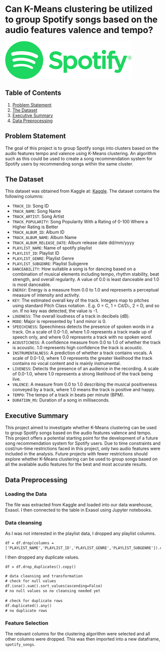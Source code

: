 # Can K-Means clustering be utilized to group Spotify songs based on the audio features valence and tempo?
![image](images/images/Spotify_Logo.png)
## Table of Contents
1. [Problem Statement](https://github.com/lcar-dsport/clustering_spotify_songs/blob/main/README.md#problem-statement)
2. [The Dataset](https://github.com/lcar-dsport/clustering_spotify_songs/blob/main/README.md#the-dataset)
3. [Executive Summary](https://github.com/lcar-dsport/clustering_spotify_songs/blob/main/README.md#executive-summary)
4. [Data Preprocessing](https://github.com/lcar-dsport/clustering_spotify_songs/blob/main/README.md#data-preprocessing)

## Problem Statement
The goal of this project is to group Spotify songs into clusters based on the audio features tempo and valence using K-Means clustering. An algorithm such as this could be used to create a song recommendation system for Spotify users by recommending songs within the same cluster. 

## The Dataset
This dataset was obtained from Kaggle at: [Kaggle](https://www.kaggle.com/datasets/joebeachcapital/30000-spotify-songs/data). 
The dataset contains the following columns:
- `TRACK_ID`: Song ID
- `TRACK_NAME`: Song Name
- `TRACK_ARTIST`: Song Artist
- `TRACK_POPULARITY`: Song Popularity With a Rating of 0-100 Where a Higher Rating is Better
- `TRACK_ALBUM_ID`: Album ID
- `TRACK_ALBUM_NAME`: Album Name
- `TRACK_ALBUM_RELEASE_DATE`: Album release date dd/mm/yyyy
- `PLAYLIST_NAME`: Name of spotify playlist
- `PLAYLIST_ID`: Playlist ID
- `PLAYLIST_GENRE`: Playlist Genre
- `PLAYLIST_SUBGENRE`: Playlist Subgenre
- `DANCEABILITY`: How suitable a song is for dancing based on a combination of musical elements including tempo, rhythm stability, beat strength, and overall regularity. A value of 0.0 is least danceable and 1.0 is most danceable.
- `ENERGY`: Energy is a measure from 0.0 to 1.0 and represents a perceptual measure of intensity and activity.
- `KEY`: The estimated overall key of the track. Integers map to pitches using standard Pitch Class notation . E.g. 0 = C, 1 = C♯/D♭, 2 = D, and so on. If no key was detected, the value is -1.
- `LOUDNESS`: The overall loudness of a track in decibels (dB).
- `MODE`: Major is represented by 1 and minor is 0.
- `SPEECHINESS`: Speechiness detects the presence of spoken words in a track. On a scale of 0.0-1.0, where 1.0 represents a track made up of speech only, and where 0.0 represents a track with no spoken word.
- `ACOUSTICNESS`: A confidence measure from 0.0 to 1.0 of whether the track is acoustic. 1.0 represents high confidence the track is acoustic.
- `INSTRUMENTALNESS`: A prediction of whether a track contains vocals. A scale of 0.0-1.0, where 1.0 represents the greater likelihood the track contains no vocal content and is mainly instrumental.
- `LIVENESS`: Detects the presence of an audience in the recording. A scale of 0.0-1.0, where 1.0 represents a strong likelihood of the track being live.
- `VALENCE`: A measure from 0.0 to 1.0 describing the musical positiveness conveyed by a track, where 1.0 means the track is positive and happy.
- `TEMPO`: The tempo of a track in beats per minute (BPM).
- `DURATION_MS`: Duration of a song in milliseconds.


## Executive Summary
This project aimed to investigate whether K-Means clustering can be used to group Spotify songs based on the audio features valence and tempo. This project offers a potential starting point for the development of a future song recommendation system for Spotify users. Due to time constraints and cost/run-time restrictions faced in this project, only two audio features were included in the analysis. Future projects with fewer restrictions should explore whether K-Means clustering can be used to group songs based on all the available audio features for the best and most accurate results.

## Data Preprocessing
### Loading the Data
The file was extracted from Kaggle and loaded into our data warehouse, Exasol. I then connected to the table in Exasol using Jupyter notebooks. 

### Data cleansing
As I was not interested in the playlist data, I dropped any playlist columns.
```
df = df.drop(columns = ['PLAYLIST_NAME','PLAYLIST_ID','PLAYLIST_GENRE','PLAYLIST_SUBGENRE']).copy()
```
I then dropped any duplicate values.
```
df = df.drop_duplicates().copy()
```

```
# data cleansing and transformation
# check for null values
df.isna().sum().sort_values(ascending=False)
# no null values so no cleansing needed yet

# check for duplicate rows 
df.duplicated().any()
# no duplicate rows
```
### Feature Selection
The relevant columns for the clustering algorithm were selected and all other columns were dropped. This was then imported into a new dataframe, `spotify_songs`. 
